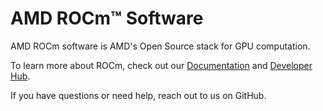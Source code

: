 # AMD ROCm™ Software

AMD ROCm software is AMD's Open Source stack for GPU computation. 

To learn more about ROCm, check out our [Documentation](https://rocm.docs.amd.com/en/latest/) and [Developer Hub](https://www.amd.com/en/developer/resources/rocm-hub.html).

If you have questions or need help, reach out to us on GitHub.
